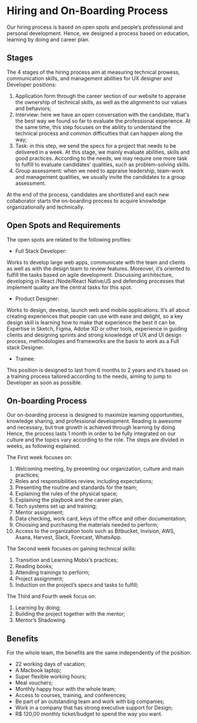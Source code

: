 # Hiring and On-Boarding Process

Our hiring process is based on open spots and people’s professional and personal development. Hence, we designed a process based on education, learning by doing and career plan.

## Stages

The 4 stages of the hiring process aim at measuring technical prowess, communication skills, and management abilities for UX designer and Developer positions:

1. Application form through the career section of our website to appraise the ownership of technical skills, as well as the alignment to our values and behaviors;
2. Interview: here we have an open conversation with the candidate, that's the best way we found so far to evaluate the professional experience. At the same time, this step focuses on the ability to understand the technical process and common difficulties that can happen along the way;
3. Task: in this step, we send the specs for a project that needs to be delivered in a week. At this stage, we mainly evaluate abilities, skills and good practices. According to the needs, we may require one more task to fulfill to evaluate candidates’ qualities, such as problem-solving skills.
4. Group assessment: when we need to appraise leadership, team-work and management qualities, we usually invite the candidates to a group assessment.

At the end of the process, candidates are shortlisted and each new collaborator starts the on-boarding process to acquire knowledge organizationally and technically.

## Open Spots and Requirements

The open spots are related to the following profiles:

* Full Stack Developer: 

Works to develop large web apps, communicate with the team and clients as well as with the design team to review features. Moreover, it’s oriented to fulfill the tasks based on agile development. Discussing architecture, developing in React /Node/React Native/JS and defending processes that implement quality are the central tasks for this spot.

* Product Designer: 

Works to design, develop, launch web and mobile applications. It’s all about creating experiences that people can use with ease and delight, so a key design skill is learning how to make that experience the best it can be. Expertise in Sketch, Figma, Adobe XD or other tools, experience in guiding clients and designing sprints and strong knowledge of UX and UI design process, methodologies and frameworks are the basis to work as a Full stack Designer.

* Trainee:

This position is designed to last from 6 months to 2 years and it’s based on a training process tailored according to the needs, aiming to jump to Developer as soon as possible.

## On-boarding Process

Our on-boarding process is designed to maximize learning opportunities, knowledge sharing, and professional development. Reading is awesome and necessary, but true growth is achieved through learning by doing. Hence, the process lasts 1 month in order to be fully integrated on our culture and the topics vary according to the role. The steps are divided in weeks, as following explained.

The First week focuses on:

1. Welcoming meeting, by presenting our organization, culture and main practices; 
2. Roles and responsibilities review, including expectations;
3. Presenting the routine and standards for the team;
4. Explaining the rules of the physical space;
5. Explaining the playbook and the career plan;
6. Tech systems set up and training;
7. Mentor assignment;
8. Data checking, work card, keys of the office and other documentation;
9. Choosing and purchasing the materials needed to perform;
10. Access to the organization tools such as Bitbucket, Invision, AWS, Asana, Harvest, Slack, Forecast, WhatsApp.

The Second week focuses on gaining technical skills:

1. Transition and Learning Mobix’s practices;
2. Reading books;
3. Attending trainings to perform;
4. Project assignment;
5. Induction on the project’s specs and tasks to fulfill;

The Third and Fourth week focus on:

1. Learning by doing;
2. Building the project together with the mentor;
3. Mentor’s Shadowing.

## Benefits

For the whole team, the benefits are the same independently of the position:

* 22 working days of vacation;
* A Macbook laptop;
* Super flexible working hours;
* Meal vouchers;
* Monthly happy hour with the whole team;
* Access to courses, training, and conferences;
* Be part of an outstanding team and work with big companies;
* Work in a company that has strong executive support for Design;
* R$ 120,00 monthly ticket/budget to spend the way you want.

